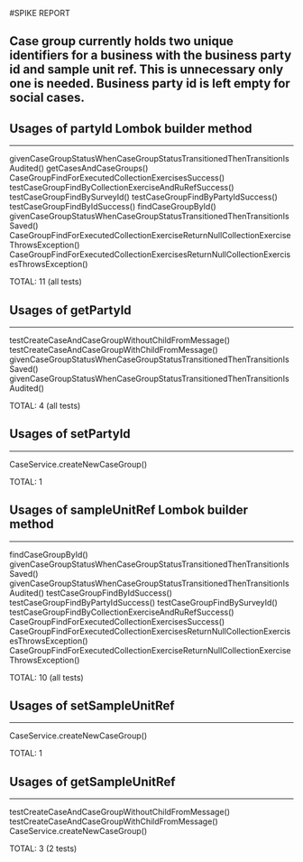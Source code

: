 #SPIKE REPORT

## Case group currently holds two unique identifiers for a business with the business party id and sample unit ref. This is unnecessary only one is needed. Business party id is left empty for social cases.


## Usages of partyId Lombok builder method
---
givenCaseGroupStatusWhenCaseGroupStatusTransitionedThenTransitionIsAudited()
getCasesAndCaseGroups()
CaseGroupFindForExecutedCollectionExercisesSuccess()
testCaseGroupFindByCollectionExerciseAndRuRefSuccess()
testCaseGroupFindBySurveyId()
testCaseGroupFindByPartyIdSuccess()
testCaseGroupFindByIdSuccess()
findCaseGroupById()
givenCaseGroupStatusWhenCaseGroupStatusTransitionedThenTransitionIsSaved()
CaseGroupFindForExecutedCollectionExerciseReturnNullCollectionExerciseThrowsException()
CaseGroupFindForExecutedCollectionExercisesReturnNullCollectionExercisesThrowsException()

TOTAL: 11 (all tests)


## Usages of getPartyId
---
testCreateCaseAndCaseGroupWithoutChildFromMessage()
testCreateCaseAndCaseGroupWithChildFromMessage()
givenCaseGroupStatusWhenCaseGroupStatusTransitionedThenTransitionIsSaved()
givenCaseGroupStatusWhenCaseGroupStatusTransitionedThenTransitionIsAudited()

TOTAL: 4 (all tests)



## Usages of setPartyId
---
CaseService.createNewCaseGroup()

TOTAL: 1


## Usages of sampleUnitRef Lombok builder method
---
findCaseGroupById()
givenCaseGroupStatusWhenCaseGroupStatusTransitionedThenTransitionIsSaved()
givenCaseGroupStatusWhenCaseGroupStatusTransitionedThenTransitionIsAudited()
testCaseGroupFindByIdSuccess()
testCaseGroupFindByPartyIdSuccess()
testCaseGroupFindBySurveyId()
testCaseGroupFindByCollectionExerciseAndRuRefSuccess()
CaseGroupFindForExecutedCollectionExercisesSuccess()
CaseGroupFindForExecutedCollectionExercisesReturnNullCollectionExercisesThrowsException()
CaseGroupFindForExecutedCollectionExerciseReturnNullCollectionExerciseThrowsException()

TOTAL: 10 (all tests)


## Usages of setSampleUnitRef
---
CaseService.createNewCaseGroup()

TOTAL: 1


## Usages of getSampleUnitRef
---
testCreateCaseAndCaseGroupWithoutChildFromMessage()
testCreateCaseAndCaseGroupWithChildFromMessage()
CaseService.createNewCaseGroup()

TOTAL: 3 (2 tests)

